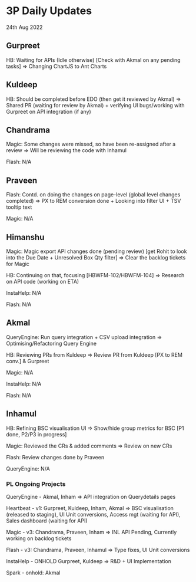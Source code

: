 # 3P Daily Updates
24th Aug 2022

## Gurpreet
HB: Waiting for APIs (Idle otherwise) [Check with Akmal on any pending tasks] => Changing ChartJS to Ant Charts 

## Kuldeep
HB:  Should be completed before EDO (then get it reviewed by Akmal) => Shared PR (waiting for review by Akmal) + verifying UI bugs/working with Gurpreet on API integration (if any)

## Chandrama
Magic: Some changes were missed, so have been re-assigned after a review => Will be reviewing the code with Inhamul

Flash: N/A

## Praveen
Flash: Contd. on doing the changes on page-level (global level changes completed) => PX to REM conversion done + Looking into filter UI + TSV tooltip text

Magic: N/A

## Himanshu
Magic: Magic export API changes done (pending review) [get Rohit to look into the Due Date + Unresolved Box Qty filter] => Clear the backlog tickets for Magic

HB: Continuing on that, focusing [HBWFM-102/HBWFM-104] => Research on API code (working on ETA)

InstaHelp: N/A

Flash: N/A

## Akmal
QueryEngine: Run query integration + CSV upload integration => Optimising/Refactoring Query Engine

HB: Reviewing PRs from Kuldeep => Review PR from Kuldeep [PX to REM conv.] & Gurpreet

Magic: N/A

InstaHelp: N/A

Flash: N/A

## Inhamul
HB: Refining BSC visualisation UI => Show/hide group metrics for BSC [P1 done, P2/P3 in progress]

Magic: Reviewed the CRs & added comments => Review on new CRs

Flash: Review changes done by Praveen

QueryEngine: N/A

### PL Ongoing Projects
QueryEngine - Akmal, Inham => API integration on Querydetails pages

Heartbeat - v1: Gurpreet, Kuldeep, Inham, Akmal => BSC visualisation (released to staging), UI Unit conversions, Access mgt (waiting for API), Sales dashboard (waiting for API)

Magic - v3: Chandrama, Praveen, Inham => INL API Pending, Currently working on backlog tickets

Flash - v3: Chandrama, Praveen, Inhamul => Type fixes, UI Unit conversions

InstaHelp - ONHOLD Gurpreet, Kuldeep => R&D + UI Implementation

Spark - onhold: Akmal